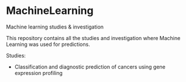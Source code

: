 # MachineLearning
Machine learning studies &amp; investigation

This repository contains all the studies and investigation where Machine Learning was used for predictions.

Studies:
- Classification and diagnostic prediction of cancers using gene expression profiling
